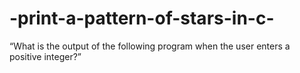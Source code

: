 # -print-a-pattern-of-stars-in-c-
“What is the output of the following program when the user enters a positive integer?”
